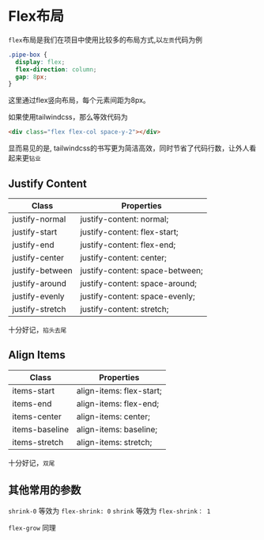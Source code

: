 # Flex布局

`flex`布局是我们在项目中使用比较多的布局方式,以`左贡`代码为例

```css
.pipe-box {
  display: flex;
  flex-direction: column;
  gap: 8px;
}
```

这里通过flex竖向布局，每个元素间距为8px。

如果使用tailwindcss，那么等效代码为

```html
<div class="flex flex-col space-y-2"></div>
```

显而易见的是, tailwindcss的书写更为简洁高效，同时节省了代码行数，让外人看起来更`钻业`

## Justify Content

| Class           | Properties                      |
| --------------- | ------------------------------- |
| justify-normal  | justify-content: normal;        |
| justify-start   | justify-content: flex-start;    |
| justify-end     | justify-content: flex-end;      |
| justify-center  | justify-content: center;        |
| justify-between | justify-content: space-between; |
| justify-around  | justify-content: space-around;  |
| justify-evenly  | justify-content: space-evenly;  |
| justify-stretch | justify-content: stretch;       |

十分好记，`掐头去尾`

## Align Items

| Class          | Properties               |
| -------------- | ------------------------ |
| items-start    | align-items: flex-start; |
| items-end      | align-items: flex-end;   |
| items-center   | align-items: center;     |
| items-baseline | align-items: baseline;   |
| items-stretch  | align-items: stretch;    |

十分好记，`双尾`

## 其他常用的参数

`shrink-0` 等效为 `flex-shrink: 0`
`shrink` 等效为 `flex-shrink： 1`

`flex-grow` 同理
